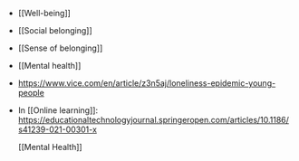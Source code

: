 - [[Well-being]]
- [[Social belonging]]
- [[Sense of belonging]]
- [[Mental health]]
- https://www.vice.com/en/article/z3n5aj/loneliness-epidemic-young-people
- In [[Online learning]]: https://educationaltechnologyjournal.springeropen.com/articles/10.1186/s41239-021-00301-x
  
  [[Mental Health]]